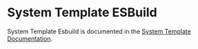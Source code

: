 # System Template ESBuild

System Template Esbuild is documented in the [System Template Documentation](https://system-template-docs.readthedocs.io/en/3.6.0/system_template_esbuild/system_template_esbuild/).
